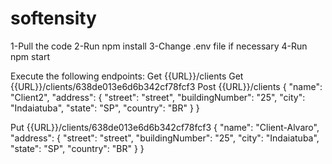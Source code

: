 # softensity
1-Pull the code
2-Run npm install
3-Change .env file if necessary
4-Run npm start

Execute the following endpoints: 
Get {{URL}}/clients
Get {{URL}}/clients/638de013e6d6b342cf78fcf3
Post {{URL}}/clients
{
    "name": "Client2",
    "address": {
        "street": "street",
        "buildingNumber": "25",
        "city": "Indaiatuba",
        "state": "SP",
        "country": "BR"
    }
}

Put {{URL}}/clients/638de013e6d6b342cf78fcf3
{
    "name": "Client-Alvaro",
    "address": {
        "street": "street",
        "buildingNumber": "25",
        "city": "Indaiatuba",
        "state": "SP",
        "country": "BR"
    }
}
